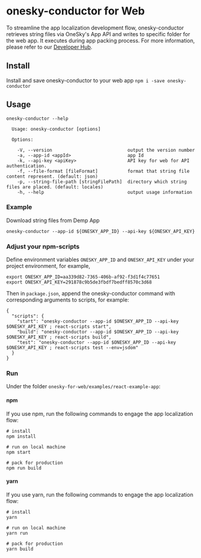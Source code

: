 # onesky-conductor for Web
To streamline the app localization development flow, onesky-conductor retrieves string files via OneSky's App API and writes to specific folder for the web app. It executes during app packing process. For more information, please refer to our [Developer Hub](https://developers.onesky.app/docs/web-installation).

## Install
Install and save onesky-conductor to your web app
`npm i -save onesky-conductor`

## Usage
```
onesky-conductor --help

  Usage: onesky-conductor [options]

  Options:

    -V, --version                            output the version number
    -a, --app-id <appId>                     app Id
    -k, --api-key <apiKey>                   API key for web for API authentication.
    -f, --file-format [fileFormat]           format that string file content represent. (default: json)
    -p, --string-file-path [stringFilePath]  directory which string files are placed. (default: locales)
    -h, --help                               output usage information
```

### Example
Download string files from Demp App
```
onesky-conductor --app-id ${ONESKY_APP_ID} --api-key ${ONESKY_API_KEY}
```

### Adjust your npm-scripts
Define environment variables `ONESKY_APP_ID` and `ONESKY_API_KEY` under your project environment, for example,
```
export ONESKY_APP_ID=aa339d82-7365-406b-af92-f3d1f4c77651
export ONESKY_API_KEY=291878c9b5de3fbdf7bedff8570c3d68
```

Then in `package.json`, append the onesky-conductor command with corresponding arguments to scripts, for example:
```
{
  "scripts": {
    "start": "onesky-conductor --app-id $ONESKY_APP_ID --api-key $ONESKY_API_KEY ; react-scripts start",
    "build": "onesky-conductor --app-id $ONESKY_APP_ID --api-key $ONESKY_API_KEY ; react-scripts build",
    "test": "onesky-conductor --app-id $ONESKY_APP_ID --api-key $ONESKY_API_KEY ; react-scripts test --env=jsdom"
  }
}
```

### Run
Under the folder `onesky-for-web/examples/react-example-app`:

#### npm
If you use npm, run the following commands to engage the app localization flow:
```
# install
npm install

# run on local machine
npm start

# pack for production
npm run build
```

#### yarn
If you use yarn, run the following commands to engage the app localization flow:
```
# install
yarn

# run on local machine
yarn run

# pack for production
yarn build
```
